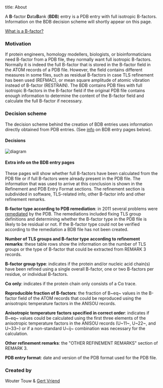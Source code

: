 title: About

A **B**-factor **D**ata**B**ank (**BDB**) entry is a PDB entry with full
isotropic B-factors. Information on the BDB decision scheme will shortly
appear on this page.

[What is a B-factor?](/theory)


### <a name="motivation"></a>Motivation
If protein engineers, homology modellers, biologists, or bioinformaticians need
B-factor from a PDB file, they normally want full isotropic B-factors. Normally
it is indeed the full B-factor that is stored in the B-factor field in the ATOM
records of a PDB file. However, the field contains different measures in some
files, such as residual B-factors in case TLS refinement has been used
(REFMAC), or mean square amplitude of atomic vibration instead of B-factor
(RESTRAIN). The BDB contains PDB files with full isotropic B-factors in the
B-factor field if the original PDB file contains enough information to
determine the content of the B-factor field and calculate the full B-factor
if necessary.

### <a name="decision"></a>Decision scheme
The decision scheme behind the creation of BDB entries uses information
directly obtained from PDB entries. (See [info](#info) on BDB entry pages
below).

#### Decisions
![diagram](/static/images/flowchart.svg)

#### <a name="info"></a>Extra info on the BDB entry pages
These pages will show whether full B-factors have been calculated from the PDB
file or if full B-factors were already present in the PDB file. The information
that was used to arrive at this conclusion is shown in the Refinement and PDB
Entry Format sections. The refinement section is subdivided in software,
TLS-related info, other B-factor info and other refinement remarks.

**B-factor type according to PDB remediation**: in 2011 several problems were
[remediated](http://www.wwpdb.org/remediation.html) by the PDB. The
remediations included fixing TLS group definitions and determining whether the
B-factor type in the PDB file is likely to be residual or not. If the B-factor
type could not be verified according to the remediation a BDB file has not been
created.

**Number of TLS groups and B-factor type according to refinement remarks**:
these table rows show the information on the number of TLS groups or the type
of B-factor that could be extracted from REMARK 3 records.

**B-factor group type**: indicates if the protein and/or nucleic acid chain(s)
have been refined using a single overall B-factor, one or two B-factors per
residue, or individual B-factors.

**C&alpha; only**: indicates if the protein chain only consists of a C&alpha;
trace.

**Reproducible fraction of B-factors**: the fraction of B~eq~ values
in the B-factor field of the ATOM records that could be reproduced using the
anisotropic temperature factors in the ANISOU records.

**Anisotropic temperature factors specified in correct order**: indicates if
B~eq~ values could be calculated using the first three elements of the
anisotropic temperature factors in the ANISOU records (U~11~, U~22~, and U~33~)
or if a non-standard U~ij~ combination was necessary for the calculation.

**Other refinement remarks**: the "OTHER REFINEMENT REMARKS" section of REMARK
3.

**PDB entry format**: date and version of the PDB format used for the PDB
file.

### Created by
Wouter Touw &
[Gert Vriend](http://swift.cmbi.ru.nl/gv)
